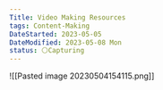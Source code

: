 ```yaml
---
Title: Video Making Resources
tags: Content-Making
DateStarted: 2023-05-05
DateModified: 2023-05-08 Mon
status: ⚪Capturing
---
```


![[Pasted image 20230504154115.png]]
